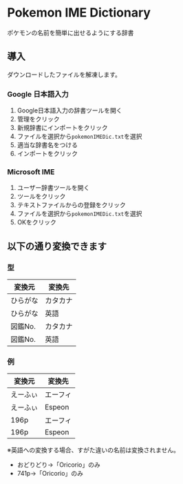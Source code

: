 # Pokemon IME Dictionary

ポケモンの名前を簡単に出せるようにする辞書

## 導入

ダウンロードしたファイルを解凍します。

### Google 日本語入力

1. Google日本語入力の辞書ツールを開く
2. 管理をクリック
3. 新規辞書にインポートをクリック
4. ファイルを選択から`pokemonIMEDic.txt`を選択
5. 適当な辞書名をつける
6. インポートをクリック

### Microsoft IME

1. ユーザー辞書ツールを開く
2. ツールをクリック
3. テキストファイルからの登録をクリック
4. ファイルを選択から`pokemonIMEDic.txt`を選択
5. OKをクリック


## 以下の通り変換できます

### 型

変換元|変換先
---|---
ひらがな|カタカナ
ひらがな|英語
図鑑No.|カタカナ
図鑑No.|英語

### 例

変換元|変換先
---|---
えーふぃ|エーフィ
えーふぃ|Espeon
196p|エーフィ
196p|Espeon

※英語への変換する場合、すがた違いの名前は変換されません。
- おどりどり→「Oricorio」のみ
- 741p→「Oricorio」のみ
